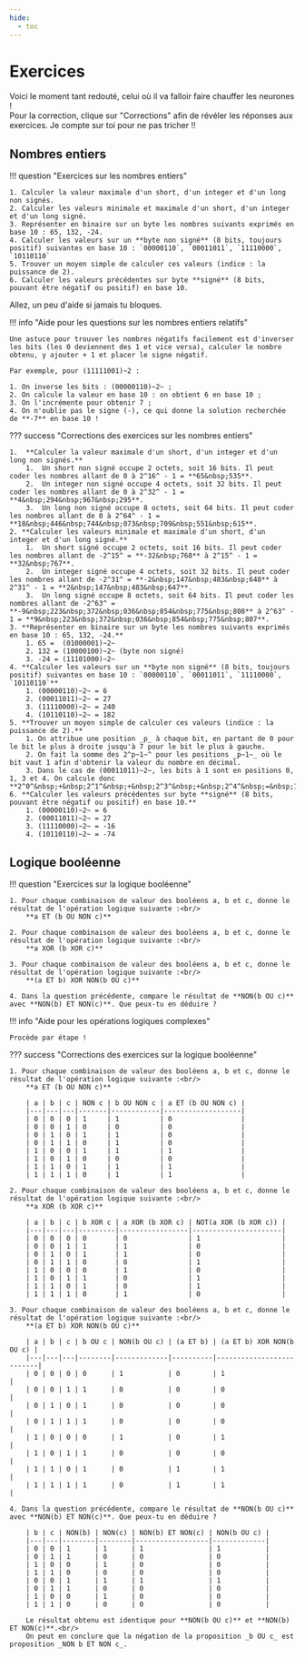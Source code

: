```yaml
---
hide:
  - toc
---
```


# Exercices

Voici le moment tant redouté, celui où il va falloir faire chauffer les neurones !<br/>
Pour la correction, clique sur "Corrections" afin de révéler les réponses aux exercices. Je compte sur toi pour ne pas tricher !!

## Nombres entiers

!!! question "Exercices sur les nombres entiers"

    1. Calculer la valeur maximale d'un short, d'un integer et d'un long non signés.
    2. Calculer les valeurs minimale et maximale d'un short, d'un integer et d'un long signé.
    3. Représenter en binaire sur un byte les nombres suivants exprimés en base 10 : 65, 132, -24.
    4. Calculer les valeurs sur un **byte non signé** (8 bits, toujours positif) suivantes en base 10 : `00000110`, `00011011`, `11110000`, `10110110`
    5. Trouver un moyen simple de calculer ces valeurs (indice : la puissance de 2).
    6. Calculer les valeurs précédentes sur byte **signé** (8 bits, pouvant être négatif ou positif) en base 10.

Allez, un peu d'aide si jamais tu bloques.

!!! info "Aide pour les questions sur les nombres entiers relatifs"

    Une astuce pour trouver les nombres négatifs facilement est d'inverser les bits (les 0 deviennent des 1 et vice versa), calculer le nombre obtenu, y ajouter + 1 et placer le signe négatif.

    Par exemple, pour (11111001)~2 :

    1. On inverse les bits : (00000110)~2~ ;
    2. On calcule la valeur en base 10 : on obtient 6 en base 10 ;
    3. On l'incrémente pour obtenir 7 ;
    4. On n'oublie pas le signe (-), ce qui donne la solution recherchée de **-7** en base 10 !


??? success "Corrections des exercices sur les nombres entiers"

    1.  **Calculer la valeur maximale d'un short, d'un integer et d'un long non signés.**
        1.  Un short non signé occupe 2 octets, soit 16 bits. Il peut coder les nombres allant de 0 à 2^16^ - 1 = **65&nbsp;535**.
        2.  Un integer non signé occupe 4 octets, soit 32 bits. Il peut coder les nombres allant de 0 à 2^32^ - 1 = **4&nbsp;294&nbsp;967&nbsp;295**.
        3.  Un long non signé occupe 8 octets, soit 64 bits. Il peut coder les nombres allant de 0 à 2^64^ - 1 = **18&nbsp;446&nbsp;744&nbsp;073&nbsp;709&nbsp;551&nbsp;615**.
    2. **Calculer les valeurs minimale et maximale d'un short, d'un integer et d'un long signé.**
        1.  Un short signé occupe 2 octets, soit 16 bits. Il peut coder les nombres allant de -2^15^ = **-32&nbsp;768** à 2^15^ - 1 = **32&nbsp;767**.
        2.  Un integer signé occupe 4 octets, soit 32 bits. Il peut coder les nombres allant de -2^31^ = **-2&nbsp;147&nbsp;483&nbsp;648** à 2^31^ - 1 = **2&nbsp;147&nbsp;483&nbsp;647**.
        3.  Un long signé occupe 8 octets, soit 64 bits. Il peut coder les nombres allant de -2^63^ = **-9&nbsp;223&nbsp;372&nbsp;036&nbsp;854&nbsp;775&nbsp;808** à 2^63^ - 1 = **9&nbsp;223&nbsp;372&nbsp;036&nbsp;854&nbsp;775&nbsp;807**.
    3. **Représenter en binaire sur un byte les nombres suivants exprimés en base 10 : 65, 132, -24.**
        1. 65 =  (01000001)~2~
        2. 132 = (10000100)~2~ (byte non signé)
        3. -24 = (11101000)~2~
    4. **Calculer les valeurs sur un **byte non signé** (8 bits, toujours positif) suivantes en base 10 : `00000110`, `00011011`, `11110000`, `10110110`**
        1. (00000110)~2~ = 6
        2. (00011011)~2~ = 27
        3. (11110000)~2~ = 240
        4. (10110110)~2~ = 182
    5. **Trouver un moyen simple de calculer ces valeurs (indice : la puissance de 2).**
        1. On attribue une position _p_ à chaque bit, en partant de 0 pour le bit le plus à droite jusqu'à 7 pour le bit le plus à gauche.
        2. On fait la somme des 2^p~1~^ pour les positions _p~1~_ où le bit vaut 1 afin d'obtenir la valeur du nombre en décimal.
        3. Dans le cas de (00011011)~2~, les bits à 1 sont en positions 0, 1, 3 et 4. On calcule donc **2^0^&nbsp;+&nbsp;2^1^&nbsp;+&nbsp;2^3^&nbsp;+&nbsp;2^4^&nbsp;=&nbsp;1&nbsp;+&nbsp;2&nbsp;+&nbsp;8&nbsp;+&nbsp;16&nbsp;=&nbsp;27**.
    6. **Calculer les valeurs précédentes sur byte **signé** (8 bits, pouvant être négatif ou positif) en base 10.**
        1. (00000110)~2~ = 6
        2. (00011011)~2~ = 27
        3. (11110000)~2~ = -16
        4. (10110110)~2~ = -74


## Logique booléenne

!!! question "Exercices sur la logique booléenne"

    1. Pour chaque combinaison de valeur des booléens a, b et c, donne le résultat de l'opération logique suivante :<br/>
        **a ET (b OU NON c)**

    2. Pour chaque combinaison de valeur des booléens a, b et c, donne le résultat de l'opération logique suivante :<br/>
        **a XOR (b XOR c)**

    3. Pour chaque combinaison de valeur des booléens a, b et c, donne le résultat de l'opération logique suivante :<br/>
        **(a ET b) XOR NON(b OU c)**

    4. Dans la question précédente, compare le résultat de **NON(b OU c)** avec **NON(b) ET NON(c)**. Que peux-tu en déduire ?

!!! info "Aide pour les opérations logiques complexes"

    Procède par étape !

??? success "Corrections des exercices sur la logique booléenne"

    1. Pour chaque combinaison de valeur des booléens a, b et c, donne le résultat de l'opération logique suivante :<br/>
        **a ET (b OU NON c)**

        | a | b | c | NON c | b OU NON c | a ET (b OU NON c) |
        |---|---|---|-------|------------|-------------------|
        | 0 | 0 | 0 | 1     | 1          | 0                 |
        | 0 | 0 | 1 | 0     | 0          | 0                 |
        | 0 | 1 | 0 | 1     | 1          | 0                 |
        | 0 | 1 | 1 | 0     | 1          | 0                 |
        | 1 | 0 | 0 | 1     | 1          | 1                 |
        | 1 | 0 | 1 | 0     | 0          | 0                 |
        | 1 | 1 | 0 | 1     | 1          | 1                 |
        | 1 | 1 | 1 | 0     | 1          | 1                 |

    2. Pour chaque combinaison de valeur des booléens a, b et c, donne le résultat de l'opération logique suivante :<br/>
        **a XOR (b XOR c)**

        | a | b | c | b XOR c | a XOR (b XOR c) | NOT(a XOR (b XOR c)) |
        |---|---|---|---------|-----------------|----------------------|
        | 0 | 0 | 0 | 0       | 0               | 1                    |
        | 0 | 0 | 1 | 1       | 1               | 0                    |
        | 0 | 1 | 0 | 1       | 1               | 0                    |
        | 0 | 1 | 1 | 0       | 0               | 1                    |
        | 1 | 0 | 0 | 0       | 1               | 0                    |
        | 1 | 0 | 1 | 1       | 0               | 1                    |
        | 1 | 1 | 0 | 1       | 0               | 1                    |
        | 1 | 1 | 1 | 0       | 1               | 0                    |

    3. Pour chaque combinaison de valeur des booléens a, b et c, donne le résultat de l'opération logique suivante :<br/>
        **(a ET b) XOR NON(b OU c)**

        | a | b | c | b OU c | NON(b OU c) | (a ET b) | (a ET b) XOR NON(b OU c) |
        |---|---|---|--------|-------------|----------|--------------------------|
        | 0 | 0 | 0 | 0      | 1           | 0        | 1                        |
        | 0 | 0 | 1 | 1      | 0           | 0        | 0                        |
        | 0 | 1 | 0 | 1      | 0           | 0        | 0                        |
        | 0 | 1 | 1 | 1      | 0           | 0        | 0                        |
        | 1 | 0 | 0 | 0      | 1           | 0        | 1                        |
        | 1 | 0 | 1 | 1      | 0           | 0        | 0                        |
        | 1 | 1 | 0 | 1      | 0           | 1        | 1                        |
        | 1 | 1 | 1 | 1      | 0           | 1        | 1                        |

    4. Dans la question précédente, compare le résultat de **NON(b OU c)** avec **NON(b) ET NON(c)**. Que peux-tu en déduire ?

        | b | c | NON(b) | NON(c) | NON(b) ET NON(c) | NON(b OU c) |
        |---|---|--------|--------|------------------|-------------|
        | 0 | 0 | 1      | 1      | 1                | 1           |
        | 0 | 1 | 1      | 0      | 0                | 0           |
        | 1 | 0 | 0      | 1      | 0                | 0           |
        | 1 | 1 | 0      | 0      | 0                | 0           |
        | 0 | 0 | 1      | 1      | 1                | 1           |
        | 0 | 1 | 1      | 0      | 0                | 0           |
        | 1 | 0 | 0      | 1      | 0                | 0           |
        | 1 | 1 | 0      | 0      | 0                | 0           |

        Le résultat obtenu est identique pour **NON(b OU c)** et **NON(b) ET NON(c)**.<br/>
        On peut en conclure que la négation de la proposition _b OU c_ est proposition _NON b ET NON c_.

